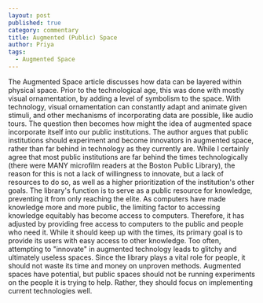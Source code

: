 ```yaml
---
layout: post
published: true
category: commentary
title: Augmented (Public) Space
author: Priya
tags:
  - Augmented Space
---
```

The Augmented Space article discusses how data can be layered within physical space. Prior to the technological age, this was done with mostly visual ornamentation, by adding a level of symbolism to the space. With technology, visual ornamentation can constantly adapt and animate given stimuli, and other mechanisms of incorporating data are possible, like audio tours.
The question then becomes how might the idea of augmented space incorporate itself into our public institutions. The author argues that public institutions should experiment and become innovators in augmented space, rather than far behind in technology as they currently are. While I certainly agree that most public institutions are far behind the times technologically (there were MANY microfilm readers at the Boston Public Library), the reason for this is not a lack of willingness to innovate, but a lack of resources to do so, as well as a higher prioritization of the institution's other goals. The library's function is to serve as a public resource for knowledge, preventing it from only reaching the elite. As computers have made knowledge more and more public, the limiting factor to accessing knowledge equitably has become access to computers. Therefore, it has adjusted by providing free access to computers to the public and people who need it. While it should keep up with the times, its primary goal is to provide its users with easy access to other knowledge. Too often, attempting to "innovate" in augmented technology leads to glitchy and ultimately useless spaces. Since the library plays a vital role for people, it should not waste its time and money on unproven methods. 
Augmented spaces have potential, but public spaces should not be running experiments on the people it is trying to help. Rather, they should focus on implementing current technologies well.
